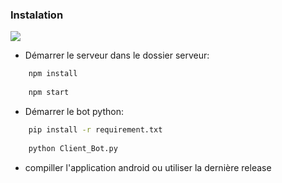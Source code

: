 ### Instalation

![](https://zupimages.net/up/20/26/fjh3.png)

- Démarrer le serveur dans le dossier serveur:
 
```bash
    npm install
    
    npm start
```
- Démarrer le bot python:

```bash
    pip install -r requirement.txt
    
    python Client_Bot.py
```

- compiller l'application android ou utiliser la dernière release
